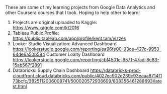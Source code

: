 These are some of my learning projects from Google Data Analytics and other Coursera courses that I took. Hoping to help other to learn!

1) Projects are original uploaded to Kaggle: https://www.kaggle.com/kt2016
2) Tableau Public Profile: https://public.tableau.com/app/profile/kent.tam/vizzes
3) Looker Studio Visualization:
   Advanced Dashboard
   https://lookerstudio.google.com/reporting/ea96fe00-93ce-427c-9953-64de6a50b584
   Customer Loalty Dashboard
   https://lookerstudio.google.com/reporting/cbf4501e-6571-47ad-8c83-15ab567f2891
4) Databricks:
   Supply Chain Dashboard
   https://databricks-prod-cloudfront.cloud.databricks.com/public/4027ec902e239c93eaaa8714f173bcfc/3825112006008741/500020572936699/808356461288693/latest.html
